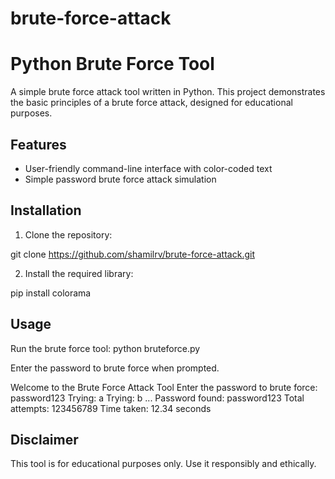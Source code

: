 # brute-force-attack
# Python Brute Force Tool

A simple brute force attack tool written in Python. This project demonstrates the basic principles of a brute force attack, designed for educational purposes.

## Features

- User-friendly command-line interface with color-coded text
- Simple password brute force attack simulation

## Installation

1. Clone the repository:


git clone https://github.com/shamilrv/brute-force-attack.git


2. Install the required library:


pip install colorama


## Usage
Run the brute force tool:
python bruteforce.py

Enter the password to brute force when prompted.

Welcome to the Brute Force Attack Tool
Enter the password to brute force: password123
Trying: a
Trying: b
...
Password found: password123
Total attempts: 123456789
Time taken: 12.34 seconds

## Disclaimer

This tool is for educational purposes only. Use it responsibly and ethically.
